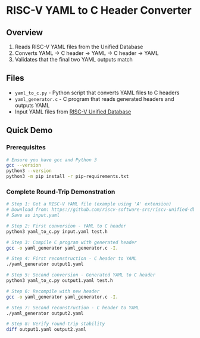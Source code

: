 # RISC-V YAML to C Header Converter

## Overview

1. Reads RISC-V YAML files from the Unified Database
2. Converts YAML → C header → YAML → C header → YAML
3. Validates that the final two YAML outputs match

## Files

- `yaml_to_c.py` - Python script that converts YAML files to C headers
- `yaml_generator.c` - C program that reads generated headers and outputs YAML
- Input YAML files from [RISC-V Unified Database](https://github.com/riscv-software-src/riscv-unified-db)

## Quick Demo

### Prerequisites

```bash
# Ensure you have gcc and Python 3
gcc --version
python3 --version
python3 -m pip install -r pip-requirements.txt
```

### Complete Round-Trip Demonstration

```bash
# Step 1: Get a RISC-V YAML file (example using 'A' extension)
# Download from: https://github.com/riscv-software-src/riscv-unified-db/tree/main/spec/std/isa/ext
# Save as input.yaml

# Step 2: First conversion - YAML to C header
python3 yaml_to_c.py input.yaml test.h

# Step 3: Compile C program with generated header
gcc -o yaml_generator yaml_generator.c -I.

# Step 4: First reconstruction - C header to YAML
./yaml_generator output1.yaml

# Step 5: Second conversion - Generated YAML to C header
python3 yaml_to_c.py output1.yaml test.h

# Step 6: Recompile with new header
gcc -o yaml_generator yaml_generator.c -I.

# Step 7: Second reconstruction - C header to YAML
./yaml_generator output2.yaml

# Step 8: Verify round-trip stability
diff output1.yaml output2.yaml
```